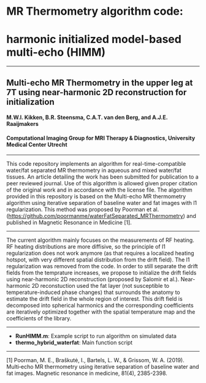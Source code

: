 # MR Thermometry algorithm code: 
# harmonic initialized model-based multi-echo (HIMM)
***
## Multi-echo MR Thermometry in the upper leg at 7T using near-harmonic 2D reconstruction for initialization

#### M.W.I. Kikken, B.R. Steensma, C.A.T. van den Berg, and A.J.E. Raaijmakers
#### Computational Imaging Group for MRI Therapy & Diagnostics, University Medical Center Utrecht
***
This code repository implements an algorithm for real-time-compatible water/fat separated MR thermometry in aqueous and mixed water/fat tissues. An article detailing the work has been submitted for publication to a peer reviewed journal. Use of this algorithm is allowed given proper citation of the original work and in accordance with the license file.
The algorithm provided in this repository is based on the Multi-echo MR thermometry algorithm using iterative separation of baseline water and fat images with l1 regularization. This method was proposed by Poorman et al. (https://github.com/poormanme/waterFatSeparated_MRThermometry) and published in Magnetic Resonance in Medicine [1].
***
The current algorithm mainly focuses on the measurements of RF heating. RF heating distributions are more diffisive, so the principle of l1 regularization does not work anymore (as that requires a localized heating hotspot, with very different spatial distribution from the drift field). The l1 regularization was removed from the code. In order to still separate the drift fields from the temprature increases, we propose to initialize the drift fields using near-harmonic 2D reconstruction (proposed by Salomir et al.). Near-harmonic 2D reconstuction used the fat layer (not susceptible to temperature-induced phase changes) that surrounds the anatomy to estimate the drift field in the whole region of interest. This drift field is decomposed into spherical harmonics and the corresponding coefficients are iteratively optimized together with the spatial temperature map and the coefficients of the library.
***
* __RunHIMM.m__: Example script to run algorithm on simulated data
* __thermo_hybrid_waterfat__: Main function script
***
[1] Poorman, M. E., Braškutė, I., Bartels, L. W., & Grissom, W. A. (2019). Multi‐echo MR thermometry using iterative separation of baseline water and fat images. Magnetic resonance in medicine, 81(4), 2385-2398.
